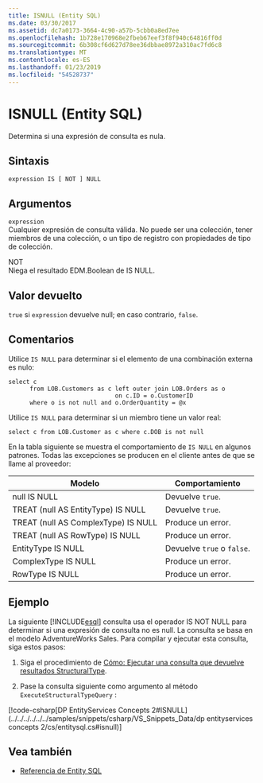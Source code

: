 ```yaml
---
title: ISNULL (Entity SQL)
ms.date: 03/30/2017
ms.assetid: dc7a0173-3664-4c90-a57b-5cbb0a8ed7ee
ms.openlocfilehash: 1b728e170968e2fbeb67eef3f8f940c64816ff0d
ms.sourcegitcommit: 6b308cf6d627d78ee36dbbae8972a310ac7fd6c8
ms.translationtype: MT
ms.contentlocale: es-ES
ms.lasthandoff: 01/23/2019
ms.locfileid: "54528737"
---
```

# <a name="isnull-entity-sql"></a>ISNULL (Entity SQL)
Determina si una expresión de consulta es nula.  
  
## <a name="syntax"></a>Sintaxis  
  
```  
expression IS [ NOT ] NULL  
```  
  
## <a name="arguments"></a>Argumentos  
 `expression`  
 Cualquier expresión de consulta válida. No puede ser una colección, tener miembros de una colección, o un tipo de registro con propiedades de tipo de colección.  
  
 NOT  
 Niega el resultado EDM.Boolean de IS NULL.  
  
## <a name="return-value"></a>Valor devuelto  
 `true` si `expression` devuelve null; en caso contrario, `false`.  
  
## <a name="remarks"></a>Comentarios  
 Utilice `IS NULL` para determinar si el elemento de una combinación externa es nulo:  
  
```  
select c   
      from LOB.Customers as c left outer join LOB.Orders as o   
                              on c.ID = o.CustomerID    
      where o is not null and o.OrderQuantity = @x  
```  
  
 Utilice `IS NULL` para determinar si un miembro tiene un valor real:  
  
```  
select c from LOB.Customer as c where c.DOB is not null  
```  
  
 En la tabla siguiente se muestra el comportamiento de `IS NULL` en algunos patrones. Todas las excepciones se producen en el cliente antes de que se llame al proveedor:  
  
|Modelo|Comportamiento|  
|-------------|--------------|  
|null IS NULL|Devuelve `true`.|  
|TREAT (null AS EntityType) IS NULL|Devuelve `true`.|  
|TREAT (null AS ComplexType) IS NULL|Produce un error.|  
|TREAT (null AS RowType) IS NULL|Produce un error.|  
|EntityType IS NULL|Devuelve `true` o `false`.|  
|ComplexType IS NULL|Produce un error.|  
|RowType IS NULL|Produce un error.|  
  
## <a name="example"></a>Ejemplo  
 La siguiente [!INCLUDE[esql](../../../../../../includes/esql-md.md)] consulta usa el operador IS NOT NULL para determinar si una expresión de consulta no es null. La consulta se basa en el modelo AdventureWorks Sales. Para compilar y ejecutar esta consulta, siga estos pasos:  
  
1.  Siga el procedimiento de [Cómo: Ejecutar una consulta que devuelve resultados StructuralType](../../../../../../docs/framework/data/adonet/ef/how-to-execute-a-query-that-returns-structuraltype-results.md).  
  
2.  Pase la consulta siguiente como argumento al método `ExecuteStructuralTypeQuery` :  
  
 [!code-csharp[DP EntityServices Concepts 2#ISNULL](../../../../../../samples/snippets/csharp/VS_Snippets_Data/dp entityservices concepts 2/cs/entitysql.cs#isnull)]  
  
## <a name="see-also"></a>Vea también
- [Referencia de Entity SQL](../../../../../../docs/framework/data/adonet/ef/language-reference/entity-sql-reference.md)
